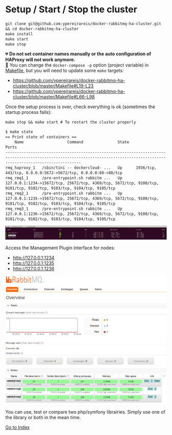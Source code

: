 # Setup / Start / Stop the cluster

```shell
git clone git@github.com:ypereirareis/docker-rabbitmq-ha-cluster.git && cd docker-rabbitmq-ha-cluster
make install
make start
make stop
```

:broken_heart: **Do not set container names manually or the auto configuration of HAProxy will not work anymore.**   
:green_heart: You can change the `docker-compose -p` option (project variable) in [Makefile](../Makefile), but you will need to update some `make` targets:

* https://github.com/ypereirareis/docker-rabbitmq-ha-cluster/blob/master/Makefile#L19-L23
* https://github.com/ypereirareis/docker-rabbitmq-ha-cluster/blob/master/Makefile#L66-L98

Once the setup process is over, check everything is ok (sometimes the startup process fails):

```
make stop && make start # To restart the cluster properly
```

```shell
$ make state
== Print state of containers ==
    Name                   Command               State                                                          Ports                                                         
-----------------------------------------------------------------------------------------------------------------------------------------------------------------------------
rmq_haproxy_1   /sbin/tini -- dockercloud- ...   Up      1936/tcp, 443/tcp, 0.0.0.0:5672->5672/tcp, 0.0.0.0:80->80/tcp                                                        
rmq_rmq1_1      /pre-entrypoint.sh rabbitm ...   Up      127.0.0.1:1234->15672/tcp, 25672/tcp, 4369/tcp, 5672/tcp, 9100/tcp, 9101/tcp, 9102/tcp, 9103/tcp, 9104/tcp, 9105/tcp 
rmq_rmq2_1      /pre-entrypoint.sh rabbitm ...   Up      127.0.0.1:1235->15672/tcp, 25672/tcp, 4369/tcp, 5672/tcp, 9100/tcp, 9101/tcp, 9102/tcp, 9103/tcp, 9104/tcp, 9105/tcp 
rmq_rmq3_1      /pre-entrypoint.sh rabbitm ...   Up      127.0.0.1:1236->15672/tcp, 25672/tcp, 4369/tcp, 5672/tcp, 9100/tcp, 9101/tcp, 9102/tcp, 9103/tcp, 9104/tcp, 9105/tcp
```

![Rabbit cluster](./../img/ctop_start.png)

Access the Management Plugin interface for nodes:

* http://127.0.0.1:1234
* http://127.0.0.1:1235
* http://127.0.0.1:1236

![Rabbit cluster](./../img/rabbitmq_cluster_start.png)

You can use, test or compare two php/symfony librairies.
Simply use one of the library or both in the mean time.

[Go to Index](../README.md)
